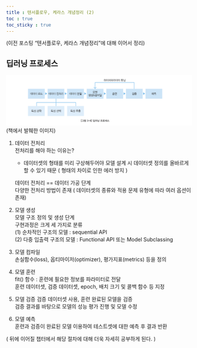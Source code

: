 ```yaml
---
title : 텐서플로우, 케라스 개념정리 (2)
toc : true
toc_sticky : true
---
```

(이전 포스팅 “텐서플로우, 케라스 개념정리”에 대해 이어서 정리)

## **딥러닝 프로세스**  
![딥러닝 프로세스](/assets/images/deeplearningProcess.png) <!-- 이미지 크기 설정{: width="50%" height="50%"}  -->
(책에서 발췌한 이미지)

1. 데이터 전처리  
전처리를 해야 하는 이유는?  
    - 데이터셋의 형태를 미리 구상해두어야 모델 설계 시 데이터셋 정의를 올바르게 할 수 있기 때문 ( 형태의 차이로 인한 에러 방지 )  

    데이터 전처리 == 데이터 가공 단계  
    다양한 전처리 방법이 존재 ( 데이터셋의 종류와 적용 문제 유형에 따라 여러 옵션이 존재)  

2. 모델 생성  
모델 구조 정의 및 생성 단계  
구현과정은 크게 세 가지로 분류  
(1) 순차적인 구조의 모델 : sequential API  
(2) 다중 입출력 구조의 모델 : Functional API 또는 Model Subclassing  

3. 모델 컴파일  
손실함수(loss), 옵티마이저(optimizer), 평가지표(metrics) 등을 정의  

4. 모델 훈련  
fit() 함수 : 훈련에 필요한 정보를 파라미터로 전달  
훈련 데이터셋, 검증 데이터셋, epoch, 배치 크기 및 콜백 함수 등 지정  

5. 모델 검증
검증 데이터셋 사용, 훈련 완료된 모델을 검증  
검증 결과를 바탕으로 모델의 성능 평가 진행 및 모델 수정  

6. 모델 예측  
훈련과 검증이 완료된 모델 이용하여 테스트셋에 대한 예측 후 결과 반환

( 뒤에 이어질 챕터에서 해당 절차에 대해 더욱 자세히 공부하게 된다. )
